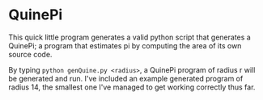 # QuinePi

This quick little program generates a valid python script that generates a QuinePi; a program that estimates pi by computing the area of its own source code.

By typing `python genQuine.py <radius>`, a QuinePi program of radius r will be generated and run. I've included an example generated program of radius 14, the smallest one I've managed to get working correctly thus far.

